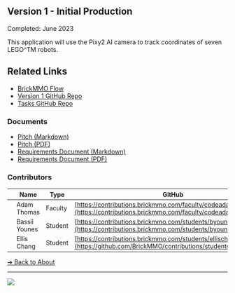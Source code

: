 <style>@import url("//readme.codeadam.ca/readme.css");</style>

## Version 1 - Initial Production

Completed: June 2023

This application will use the Pixy2 AI camera to track coordinates of seven LEGO^TM robots.

## Related Links

- [BrickMMO Flow](https://flow.brickmmo.com)
- [Version 1 GitHub Repo](https://github.com/BrickMMO/gps-v1)
- [Tasks GitHub Repo](https://github.com/BrickMMO/tasks)

### Documents

- [Pitch (Markdown)](v1/gps-v1-pitch)
- [Pitch (PDF)](v1/gps-v1-pitch.pdf)
- [Requirements Document (Markdown)](v1/gps-v1-requirements)
- [Requirements Document (PDF)](v1/gps-v1-requirements.pdf)

### Contributors

|                                       | Name        | Type    | GitHub                                                |
| ------------------------------------- | ----------- | ------- | ----------------------------------------------------- |
| ![codeadamca](faculty/codeadamca.png) | Adam Thomas | Faculty | [https://contributions.brickmmo.com/faculty/codeadamca](https://contributions.brickmmo.com/faculty/codeadamca) |
| ![byounes123321](students/byounes123321.png) | Bassil Younes | Student | [https://contributions.brickmmo.com/students/byounes123321](https://contributions.brickmmo.com/students/byounes123321) |
| ![ellischang97](students/ellischang97.png) | Ellis Chang | Student | [https://contributions.brickmmo.com/students/ellischang97](https://github.com/BrickMMO/contributions/students/ellischang97)

[&#10132; Back to About](/gps-about/)

---

<a href="https://brickmmo.com">
<img src="https://brickmmo.com/images/brickmmo-logo-horizontal.jpg" width="100">
</a>
